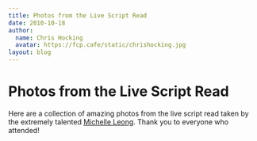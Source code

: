 ```yaml
---
title: Photos from the Live Script Read
date: 2010-10-18
author:
  name: Chris Hocking
  avatar: https://fcp.cafe/static/chrishocking.jpg
layout: blog
---
```

# Photos from the Live Script Read

Here are a collection of amazing photos from the live script read taken by the extremely talented [Michelle Leong](http://www.micapixel.com/ "Mica Pixel"). Thank you to everyone who attended!